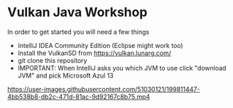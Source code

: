 # Vulkan Java Workshop
In order to get started you will need a few things
* IntelliJ IDEA Community Edition (Eclipse might work too)
* Install the VulkanSD from https://vulkan.lunarg.com/
* git clone this repository
* IMPORTANT: When IntelliJ asks you which JVM to use click "download JVM" and pick Microsoft Azul 13

https://user-images.githubusercontent.com/51030121/199811447-4bb538b8-db2c-471d-81ac-9d92167c8b75.mp4

